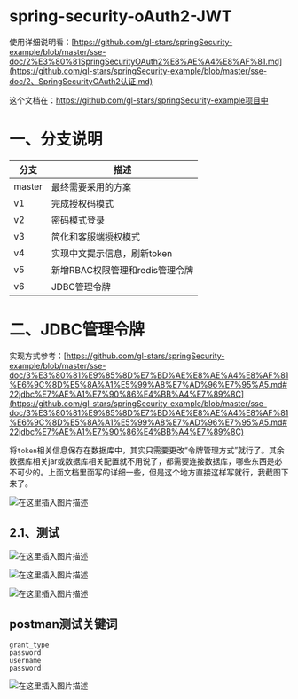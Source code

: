 # spring-security-oAuth2-JWT

使用详细说明看：[https://github.com/gl-stars/springSecurity-example/blob/master/sse-doc/2%E3%80%81SpringSecurityOAuth2%E8%AE%A4%E8%AF%81.md](https://github.com/gl-stars/springSecurity-example/blob/master/sse-doc/2、SpringSecurityOAuth2认证.md)

这个文档在：https://github.com/gl-stars/springSecurity-example项目中

# 一、分支说明

| 分支   | 描述                            |
| ------ | ------------------------------- |
| master | 最终需要采用的方案              |
| v1     | 完成授权码模式                  |
| v2     | 密码模式登录                    |
| v3     | 简化和客服端授权模式            |
| v4     | 实现中文提示信息，刷新token     |
| v5     | 新增RBAC权限管理和redis管理令牌 |
| v6     | JDBC管理令牌                    |



# 二、JDBC管理令牌

实现方式参考：[https://github.com/gl-stars/springSecurity-example/blob/master/sse-doc/3%E3%80%81%E9%85%8D%E7%BD%AE%E8%AE%A4%E8%AF%81%E6%9C%8D%E5%8A%A1%E5%99%A8%E7%AD%96%E7%95%A5.md#22jdbc%E7%AE%A1%E7%90%86%E4%BB%A4%E7%89%8C](https://github.com/gl-stars/springSecurity-example/blob/master/sse-doc/3%E3%80%81%E9%85%8D%E7%BD%AE%E8%AE%A4%E8%AF%81%E6%9C%8D%E5%8A%A1%E5%99%A8%E7%AD%96%E7%95%A5.md#22jdbc%E7%AE%A1%E7%90%86%E4%BB%A4%E7%89%8C)

将`token`相关信息保存在数据库中，其实只需要更改“令牌管理方式”就行了。其余数据库相关jar或数据库相关配置就不用说了，都需要连接数据库，哪些东西是必不可少的。上面文档里面写的详细一些，但是这个地方直接这样写就行，我截图下来了。

![在这里插入图片描述](https://img-blog.csdnimg.cn/20200709145039620.png?x-oss-process=image/watermark,type_ZmFuZ3poZW5naGVpdGk,shadow_10,text_aHR0cHM6Ly9ibG9nLmNzZG4ubmV0L3FxXzQxODUzNDQ3,size_16,color_FFFFFF,t_70)



## 2.1、测试

![在这里插入图片描述](https://img-blog.csdnimg.cn/20200709090514365.png?x-oss-process=image/watermark,type_ZmFuZ3poZW5naGVpdGk,shadow_10,text_aHR0cHM6Ly9ibG9nLmNzZG4ubmV0L3FxXzQxODUzNDQ3,size_16,color_FFFFFF,t_70)

![在这里插入图片描述](https://img-blog.csdnimg.cn/2020070909064782.png?x-oss-process=image/watermark,type_ZmFuZ3poZW5naGVpdGk,shadow_10,text_aHR0cHM6Ly9ibG9nLmNzZG4ubmV0L3FxXzQxODUzNDQ3,size_16,color_FFFFFF,t_70)

![在这里插入图片描述](https://img-blog.csdnimg.cn/20200709090734155.png?x-oss-process=image/watermark,type_ZmFuZ3poZW5naGVpdGk,shadow_10,text_aHR0cHM6Ly9ibG9nLmNzZG4ubmV0L3FxXzQxODUzNDQ3,size_16,color_FFFFFF,t_70)



## postman测试关键词

```
grant_type
password
username
password
```

![在这里插入图片描述](https://img-blog.csdnimg.cn/20200709145428911.png?x-oss-process=image/watermark,type_ZmFuZ3poZW5naGVpdGk,shadow_10,text_aHR0cHM6Ly9ibG9nLmNzZG4ubmV0L3FxXzQxODUzNDQ3,size_16,color_FFFFFF,t_70)


